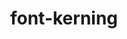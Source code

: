 ---
title: "font-kerning"
description: ""
category: css
keywords: font,kerning
last_test_date: "2022-08-01"
test_url: "/tests/css-font-kerning.html"
test_results_url: "https://app.emailonacid.com/app/acidtest/RlRYNGDjVNBhofxCNxloUcRbUVWGDhJ2kZ4fy6HXpEatH/list"
stats: {
  apple-mail: {
    macos: {
      "11": "y",
      "12": "y",
      "13": "y",
	  "14": "y",
	  "15": "y"
    },
    ios: {
      "11": "y",
      "12": "y",
      "13": "y",
      "14": "y",
	  "15": "y"
    }
  },
  gmail: {
    desktop-webmail: {
      "2022-08": "y"
    },
    ios: {
      "2022-08": "y"
    },
    android: {
      "2022-08": "y"
    },
    mobile-webmail: {
      "2022-08": "y"
    }
  },
  outlook: {
    windows: {
      "2007": "n",
      "2010": "n",
      "2013": "n",
      "2016": "n",
      "2019": "n"
    },
    macos: {
      "2022-08": "y"
    },
    outlook-com: {
      "2022-08": "y"
    },
    ios: {
      "2022-08": "y"
    },
    android: {
      "4.2101.1": "y"
    }
  },
  yahoo: {
    desktop-webmail: {
      "2022-08": "n"
    }
  },
  aol: {
    desktop-webmail: {
      "2022-08": "n"
    }
  },
  samsung-email: {
    android: {
      "6.1.31.2": "y"
    }
  },
  mail-ru: {
    desktop-webmail: {
      "2022-08":"n"
    }
  },
  free-fr: {
    desktop-webmail: {
      "2022-08": "y"
    }
  },
  gmx: {
    desktop-webmail: {
      "2022-08": "n"
    }
  },
  t-online-de: {
    desktop-webmail: {
      "2022-08": "n"
    }
  },  
}

links: {
  "Can I use: CSS property: font-kerning":"https://caniuse.com/font-kerning",
  "MDN: font-kerning":"https://developer.mozilla.org/en-US/docs/Web/CSS/font-kerning"
}
---